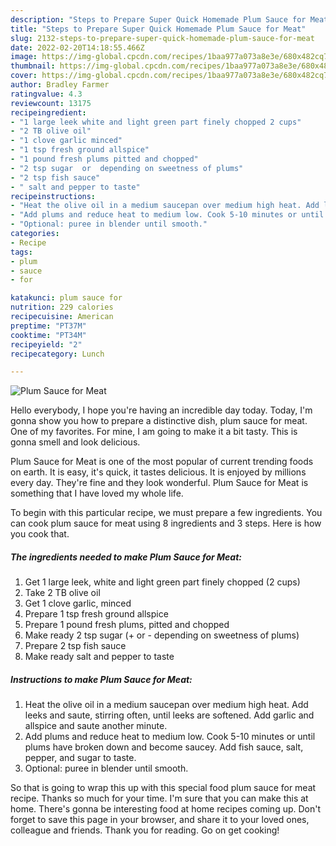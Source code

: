 ```yaml
---
description: "Steps to Prepare Super Quick Homemade Plum Sauce for Meat"
title: "Steps to Prepare Super Quick Homemade Plum Sauce for Meat"
slug: 2132-steps-to-prepare-super-quick-homemade-plum-sauce-for-meat
date: 2022-02-20T14:18:55.466Z
image: https://img-global.cpcdn.com/recipes/1baa977a073a8e3e/680x482cq70/plum-sauce-for-meat-recipe-main-photo.jpg
thumbnail: https://img-global.cpcdn.com/recipes/1baa977a073a8e3e/680x482cq70/plum-sauce-for-meat-recipe-main-photo.jpg
cover: https://img-global.cpcdn.com/recipes/1baa977a073a8e3e/680x482cq70/plum-sauce-for-meat-recipe-main-photo.jpg
author: Bradley Farmer
ratingvalue: 4.3
reviewcount: 13175
recipeingredient:
- "1 large leek white and light green part finely chopped 2 cups"
- "2 TB olive oil"
- "1 clove garlic minced"
- "1 tsp fresh ground allspice"
- "1 pound fresh plums pitted and chopped"
- "2 tsp sugar  or  depending on sweetness of plums"
- "2 tsp fish sauce"
- " salt and pepper to taste"
recipeinstructions:
- "Heat the olive oil in a medium saucepan over medium high heat. Add leeks and saute, stirring often, until leeks are softened. Add garlic and allspice and saute another minute."
- "Add plums and reduce heat to medium low. Cook 5-10 minutes or until plums have broken down and become saucey. Add fish sauce, salt, pepper, and sugar to taste."
- "Optional: puree in blender until smooth."
categories:
- Recipe
tags:
- plum
- sauce
- for

katakunci: plum sauce for 
nutrition: 229 calories
recipecuisine: American
preptime: "PT37M"
cooktime: "PT34M"
recipeyield: "2"
recipecategory: Lunch

---
```



![Plum Sauce for Meat](https://img-global.cpcdn.com/recipes/1baa977a073a8e3e/680x482cq70/plum-sauce-for-meat-recipe-main-photo.jpg)

Hello everybody, I hope you're having an incredible day today. Today, I'm gonna show you how to prepare a distinctive dish, plum sauce for meat. One of my favorites. For mine, I am going to make it a bit tasty. This is gonna smell and look delicious.

Plum Sauce for Meat is one of the most popular of current trending foods on earth. It is easy, it's quick, it tastes delicious. It is enjoyed by millions every day. They're fine and they look wonderful. Plum Sauce for Meat is something that I have loved my whole life.




To begin with this particular recipe, we must prepare a few ingredients. You can cook plum sauce for meat using 8 ingredients and 3 steps. Here is how you cook that.

<!--inarticleads1-->

##### The ingredients needed to make Plum Sauce for Meat:

1. Get 1 large leek, white and light green part finely chopped (2 cups)
1. Take 2 TB olive oil
1. Get 1 clove garlic, minced
1. Prepare 1 tsp fresh ground allspice
1. Prepare 1 pound fresh plums, pitted and chopped
1. Make ready 2 tsp sugar (+ or - depending on sweetness of plums)
1. Prepare 2 tsp fish sauce
1. Make ready  salt and pepper to taste




<!--inarticleads2-->

##### Instructions to make Plum Sauce for Meat:

1. Heat the olive oil in a medium saucepan over medium high heat. Add leeks and saute, stirring often, until leeks are softened. Add garlic and allspice and saute another minute.
1. Add plums and reduce heat to medium low. Cook 5-10 minutes or until plums have broken down and become saucey. Add fish sauce, salt, pepper, and sugar to taste.
1. Optional: puree in blender until smooth.




So that is going to wrap this up with this special food plum sauce for meat recipe. Thanks so much for your time. I'm sure that you can make this at home. There's gonna be interesting food at home recipes coming up. Don't forget to save this page in your browser, and share it to your loved ones, colleague and friends. Thank you for reading. Go on get cooking!
